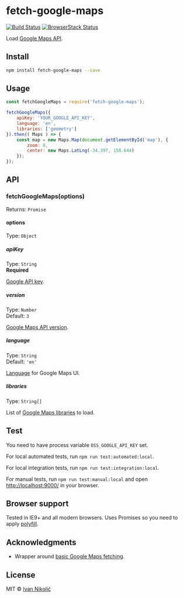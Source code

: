 # fetch-google-maps

[![Build Status][ci-img]][ci] [![BrowserStack Status][browserstack-img]][browserstack]

Load [Google Maps API][google-maps-api].

## Install

```sh
npm install fetch-google-maps --save
```

## Usage

```js
const fetchGoogleMaps = require('fetch-google-maps');

fetchGoogleMaps({
	apiKey: 'YOUR_GOOGLE_API_KEY',
	language: 'en',
	libraries: ['geometry']
}).then(( Maps ) => {
	const map = new Maps.Map(document.getElementById('map'), {
		zoom: 8,
		center: new Maps.LatLng(-34.397, 150.644)
	});
});
```

## API

### fetchGoogleMaps(options)

Returns: `Promise`

#### options

Type: `Object`

##### apiKey

Type: `String`  
**Required**

[Google API key](https://developers.google.com/maps/documentation/javascript/get-api-key).

##### version

Type: `Number`  
Default: `3`

[Google Maps API version](https://developers.google.com/maps/documentation/javascript/versions).

##### language

Type: `String`  
Default: `'en'`

[Language](https://developers.google.com/maps/documentation/javascript/localization) for Google Maps UI.

##### libraries

Type: `String[]`

List of [Google Maps libraries](https://developers.google.com/maps/documentation/javascript/libraries) to load.

## Test

You need to have process variable `OSS_GOOGLE_API_KEY` set.

For local automated tests, run `npm run test:automated:local`.

For local integration tests, run `npm run test:integration:local`.

For manual tests, run `npm run test:manual:local` and open <http://localhost:9000/> in your browser.

## Browser support

Tested in IE9+ and all modern browsers. Uses Promises so you need to apply [polyfill][promise-polyfill].

## Acknowledgments

* Wrapper around [basic Google Maps fetching][basic-google-maps-fetching].

## License

MIT © [Ivan Nikolić](http://ivannikolic.com)

[ci]: https://travis-ci.org/niksy/fetch-google-maps
[ci-img]: https://travis-ci.org/niksy/fetch-google-maps.svg?branch=master
[browserstack]: https://www.browserstack.com/
[browserstack-img]: https://www.browserstack.com/automate/badge.svg?badge_key=RGhpWUE4L2ZEeFlJK3c2MEczYmFmOVUzTExqY3VaVDFaVkZyZjRCbFBGUT0tLUJlRUhiajBpS1VGZFNFaU1XdVRKU2c9PQ==--d2f9e67e34833c7263b15c40b6e3a56ce5772cbd
[basic-google-maps-fetching]: https://gist.github.com/GFoley83/5953448
[promise-polyfill]: https://github.com/calvinmetcalf/lie
[google-maps-api]: https://developers.google.com/maps/documentation/javascript/tutorial
